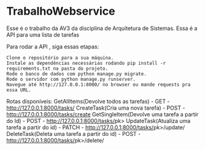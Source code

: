# TrabalhoWebservice
Esse é o trabalho da AV3 da disciplina de Arquitetura de Sistemas. Essa é a API para uma lista de tarefas

Para rodar a API , siga essas etapas:

    Clone o repositório para a sua máquina.
    Instale as dependências necessárias rodando pip install -r requirements.txt na pasta do projeto.
    Rode o banco de dados com python manage.py migrate.
    Rode o servidor com python manage.py runserver.
    Navegue até http://127.0.0.1:8000/ no browser ou mande requests pra essa URL.

Rotas disponíveis:
  GetAllItems(Devolve todos as tarefas) - GET - http://127.0.0.1:8000/tasks/
  CreateTask(Cria uma nova tarefa) - POST - http://127.0.0.1:8000/tasks/create
  GetSingleItem(Devolve uma tarefa a partir do Id) - POST - http://127.0.0.1:8000/tasks/<int>pk>
  UpdateTask(Atualiza uma tarefa a partir do id) - PATCH - http://127.0.0.1:8000/tasks/<int>pk>/update/
  DeleteTask(Deleta uma tarefa a partir do id) - POST - http://127.0.0.1:8000/tasks/<int>pk>/delete/
